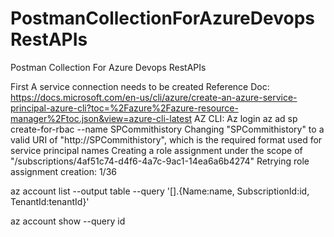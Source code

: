 # PostmanCollectionForAzureDevopsRestAPIs
Postman Collection For Azure Devops RestAPIs

First A service connection needs to be created
Reference Doc: https://docs.microsoft.com/en-us/cli/azure/create-an-azure-service-principal-azure-cli?toc=%2Fazure%2Fazure-resource-manager%2Ftoc.json&view=azure-cli-latest
AZ CLI:
Az login
az ad sp create-for-rbac --name SPCommithistory
Changing "SPCommithistory" to a valid URI of "http://SPCommithistory", which is the required format used for service principal names
Creating a role assignment under the scope of "/subscriptions/4af51c74-d4f6-4a7c-9ac1-14ea6a6b4274"
  Retrying role assignment creation: 1/36


az account list --output table --query '[].{Name:name, SubscriptionId:id, TenantId:tenantId}'

az account show --query id

